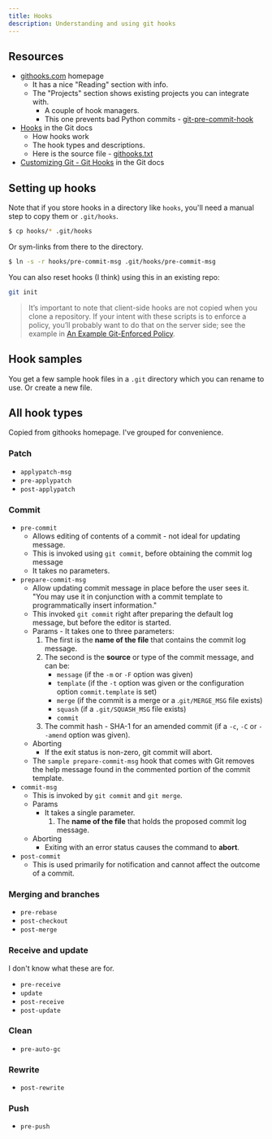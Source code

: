 ```yaml
---
title: Hooks
description: Understanding and using git hooks
---
```



## Resources

- [githooks.com](https://githooks.com/) homepage
    - It has a nice "Reading" section with info.
    - The "Projects" section shows existing projects you can integrate with.
        - A couple of hook managers.
        - This one prevents bad Python commits - [git-pre-commit-hook](https://pypi.org/project/git-pre-commit-hook/)
- [Hooks](https://git-scm.com/docs/githooks) in the Git docs
    - How hooks work
    - The hook types and descriptions.
    - Here is the source file - [githooks.txt](https://github.com/git/git/blob/master/Documentation/githooks.txt)
- [Customizing Git - Git Hooks](https://git-scm.com/book/en/v2/Customizing-Git-Git-Hooks) in the Git docs


## Setting up hooks

Note that if you store hooks in a directory like `hooks`, you'll need a manual step to copy them or `.git/hooks`. 

```sh
$ cp hooks/* .git/hooks
```

Or sym-links from there to the directory.

```sh
$ ln -s -r hooks/pre-commit-msg .git/hooks/pre-commit-msg
```

You can also reset hooks (I think) using this in an existing repo:

```sh
git init
```

> It’s important to note that client-side hooks are not copied when you clone a repository. If your intent with these scripts is to enforce a policy, you’ll probably want to do that on the server side; see the example in [An Example Git-Enforced Policy](https://git-scm.com/book/en/v2/Customizing-Git-An-Example-Git-Enforced-Policy#_an_example_git_enforced_policy).


## Hook samples

You get a few sample hook files in a `.git` directory which you can rename to use. Or create a new file.

## All hook types

Copied from githooks homepage. I've grouped for convenience.

### Patch

- `applypatch-msg`
- `pre-applypatch`
- `post-applypatch`

### Commit

- `pre-commit`
    - Allows editing of contents of a commit - not ideal for updating message.
    - This is invoked using `git commit`, before obtaining the commit log message
    - It takes no parameters.
- `prepare-commit-msg`
    - Allow updating commit message in place before the user sees it. "You may use it in conjunction with a commit template to programmatically insert information."
    - This invoked `git commit` right after preparing the default log message, but before the editor is started.
    - Params - It takes one to three parameters:
        1. The first is the **name of the file** that contains the commit log message. 
        2. The second is the **source** or type of the commit message, and can be: 
            - `message` (if the `-m` or `-F` option was given)
            - `template` (if the `-t` option was given or the configuration option `commit.template` is set)
            - `merge` (if the commit is a merge or a .`git/MERGE_MSG` file exists)
            - `squash` (if a `.git/SQUASH_MSG` file exists)
            - `commit`
        3. The commit hash - SHA-1 for an amended commit (if a `-c`, `-C` or `--amend` option was given).
    - Aborting
        - If the exit status is non-zero, git commit will abort.
    - The `sample prepare-commit-msg` hook that comes with Git removes the help message found in the commented portion of the commit template.
- `commit-msg`
    - This is invoked by `git commit` and `git merge`.
    - Params
        - It takes a single parameter.
            1. The **name of the file** that holds the proposed commit log message.
    - Aborting
        - Exiting with an error status causes the command to **abort**.
- `post-commit`
    - This is used primarily for notification and cannot affect the outcome of a commit.

### Merging and branches

- `pre-rebase`
- `post-checkout`
- `post-merge`

### Receive and update

I don't know what these are for.

- `pre-receive`
- `update`
- `post-receive`
- `post-update`

### Clean

- `pre-auto-gc`

### Rewrite

- `post-rewrite`

### Push

- `pre-push`


